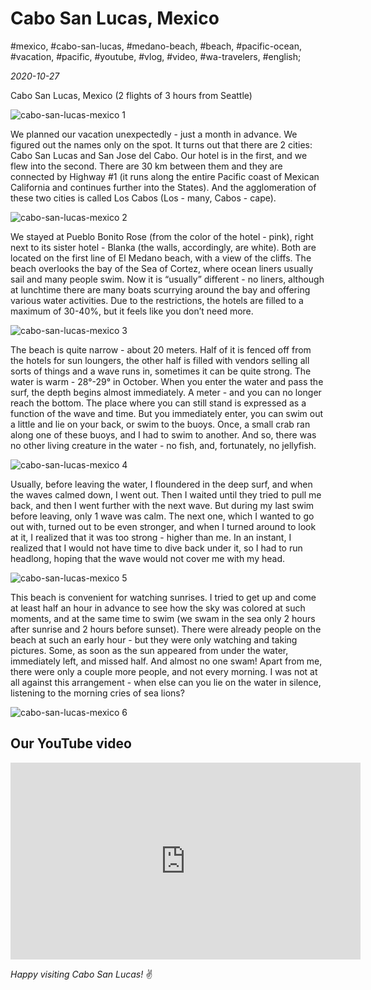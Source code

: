 # Cabo San Lucas, Mexico

#mexico, #cabo-san-lucas, #medano-beach, #beach, #pacific-ocean, #vacation, #pacific, #youtube, #vlog, #video, #wa-travelers, #english;

_2020-10-27_

Cabo San Lucas, Mexico (2 flights of 3 hours from Seattle)

![cabo-san-lucas-mexico 1](/images/cabo-san-lucas-mexico/1.jpg "cabo-san-lucas-mexico 1")

We planned our vacation unexpectedly - just a month in advance. We figured out the names only on the spot. It turns out that there are 2 cities: Cabo San Lucas and San Jose del Cabo. Our hotel is in the first, and we flew into the second. There are 30 km between them and they are connected by Highway #1 (it runs along the entire Pacific coast of Mexican California and continues further into the States). And the agglomeration of these two cities is called Los Cabos (Los - many, Cabos - cape).

![cabo-san-lucas-mexico 2](/images/cabo-san-lucas-mexico/2.jpg "cabo-san-lucas-mexico 2")

We stayed at Pueblo Bonito Rose (from the color of the hotel - pink), right next to its sister hotel - Blanka (the walls, accordingly, are white). Both are located on the first line of El Medano beach, with a view of the cliffs. The beach overlooks the bay of the Sea of ​​Cortez, where ocean liners usually sail and many people swim. Now it is “usually” different - no liners, although at lunchtime there are many boats scurrying around the bay and offering various water activities. Due to the restrictions, the hotels are filled to a maximum of 30-40%, but it feels like you don’t need more.

![cabo-san-lucas-mexico 3](/images/cabo-san-lucas-mexico/3.jpg "cabo-san-lucas-mexico 3")

The beach is quite narrow - about 20 meters. Half of it is fenced off from the hotels for sun loungers, the other half is filled with vendors selling all sorts of things and a wave runs in, sometimes it can be quite strong. The water is warm - 28°-29° in October. When you enter the water and pass the surf, the depth begins almost immediately. A meter - and you can no longer reach the bottom. The place where you can still stand is expressed as a function of the wave and time. But you immediately enter, you can swim out a little and lie on your back, or swim to the buoys. Once, a small crab ran along one of these buoys, and I had to swim to another. And so, there was no other living creature in the water - no fish, and, fortunately, no jellyfish.

![cabo-san-lucas-mexico 4](/images/cabo-san-lucas-mexico/4.jpg "cabo-san-lucas-mexico 4")

Usually, before leaving the water, I floundered in the deep surf, and when the waves calmed down, I went out. Then I waited until they tried to pull me back, and then I went further with the next wave. But during my last swim before leaving, only 1 wave was calm. The next one, which I wanted to go out with, turned out to be even stronger, and when I turned around to look at it, I realized that it was too strong - higher than me. In an instant, I realized that I would not have time to dive back under it, so I had to run headlong, hoping that the wave would not cover me with my head.

![cabo-san-lucas-mexico 5](/images/cabo-san-lucas-mexico/5.jpg "cabo-san-lucas-mexico 5")

This beach is convenient for watching sunrises. I tried to get up and come at least half an hour in advance to see how the sky was colored at such moments, and at the same time to swim (we swam in the sea only 2 hours after sunrise and 2 hours before sunset). There were already people on the beach at such an early hour - but they were only watching and taking pictures. Some, as soon as the sun appeared from under the water, immediately left, and missed half. And almost no one swam! Apart from me, there were only a couple more people, and not every morning. I was not at all against this arrangement - when else can you lie on the water in silence, listening to the morning cries of sea lions?

![cabo-san-lucas-mexico 6](/images/cabo-san-lucas-mexico/6.jpg "cabo-san-lucas-mexico 6")

## Our YouTube video

<div class="responsive-iframe">
<iframe width="560" height="315" src="https://www.youtube.com/embed/NDWru3dzmYg?si=it7gz9xFuREcjfU8" title="YouTube video player" frameborder="0" allow="accelerometer; autoplay; clipboard-write; encrypted-media; gyroscope; picture-in-picture; web-share" referrerpolicy="strict-origin-when-cross-origin" allowfullscreen></iframe>
</div>

_Happy visiting Cabo San Lucas!_ :v:
